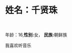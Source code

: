 <html>
  <head>
  <body>
    <h1><stong>姓名：</strong>千贤珠</h1>
    <p><stong>年龄：</strong>16,<strong>性别:</strong>女，
    <strong>民族:</strong>朝鲜族</p>
    <p>我喜欢听音乐</p>
  </body>
  </head>
</html>
